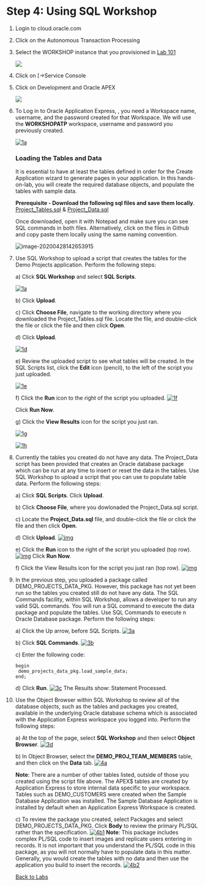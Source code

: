 # Step 4: Using SQL Workshop



1. Login to cloud.oracle.com 

2. Click on the Autonomous Transaction Processing

3. Select the WORKSHOP instance that you provisioned in [Lab 101](https://github.com/shaukatdesai/nexttraining/blob/master/Step1.md)

   ![](https://github.com/shaukatdesai/nexttraining/blob/master/Workshop_Instance.jpg)

4. Click on [->Service Console

5. Click on Development and Oracle APEX

   ![](https://github.com/shaukatdesai/nexttraining/blob/master/Development%20Link.jpg)

6. To Log in to Oracle Application Express, , you need a Workspace name, username, and the password created for that Workspace.   We will use the **WORKSHOPATP** workspace, username and password you previously created.

   [![1a](https://github.com/shaukatdesai/nexttraining/blob/master/APEX%20Login.jpg)](https://github.com/shaukatdesai/nexttraining/blob/master/APEX%20Login.jpg)

   ### Loading the Tables and Data

   It is essential to have at least the tables defined in order for the Create Application wizard to generate pages in your application. In this hands-on-lab, you will create the required database objects, and populate the tables with sample data.

   

   **Prerequisite - Download the following sql files and save them locally**. [Project_Tables.sql](Project_Tables.sql) &  [Project_Data.sql](Project_Data.sql)

   Once downloaded, open it with Notepad and make sure you can see SQL commands in both files.  Alternatively, click on the files in Github and copy paste them locally using the same naming convention.

   ![image-20200428142653915](image-20200428142653915.png)

   

7. Use SQL Workshop to upload a script that creates the tables for the Demo Projects application. Perform the following steps:

   a) Click **SQL Workshop** and select **SQL Scripts**.

   [![1a](https://github.com/oracle/learning-library/raw/master/workshops/apex-en/images/hol02/image3.png)](https://github.com/oracle/learning-library/blob/master/workshops/apex-en/images/hol02/image3.png)

   b) Click **Upload**.

   c) Click **Choose File**, navigate to the working directory where you downloaded the Project_Tables.sql file.  Locate the file, and double-click the file or click the file and then click **Open**.

   d) Click **Upload**.

   [![1d](https://github.com/oracle/learning-library/raw/master/workshops/apex-en/images/hol02/image4.png)](https://github.com/oracle/learning-library/blob/master/workshops/apex-en/images/hol02/image4.png)

   e) Review the uploaded script to see what tables will be created. In the SQL Scripts list, click the **Edit** icon (pencil), to the left of the script you just uploaded.

   [![1e](https://github.com/oracle/learning-library/raw/master/workshops/apex-en/images/hol02/image5.png)](https://github.com/oracle/learning-library/blob/master/workshops/apex-en/images/hol02/image5.png)

   f) Click the **Run** icon to the right of the script you uploaded. [![1f](https://github.com/oracle/learning-library/raw/master/workshops/apex-en/images/hol02/image6.png)](https://github.com/oracle/learning-library/blob/master/workshops/apex-en/images/hol02/image6.png)

   Click **Run Now**.

   g) Click the **View Results** icon for the script you just ran.

   [![1g](https://github.com/oracle/learning-library/raw/master/workshops/apex-en/images/hol02/image7.png)](https://github.com/oracle/learning-library/blob/master/workshops/apex-en/images/hol02/image7.png)

   [![1h](https://github.com/oracle/learning-library/raw/master/workshops/apex-en/images/hol02/image8.png)](https://github.com/oracle/learning-library/blob/master/workshops/apex-en/images/hol02/image8.png)

8. Currently the tables you created do not have any data. The Project_Data script has been provided that creates an Oracle database package which can be run at any time to insert or reset the data in the tables. Use SQL Workshop to upload a script that you can use to populate table data. Perform the following steps:

   a) Click **SQL Scripts**. Click **Upload**.

   b) Click **Choose File**, where you dowlonaded the Project_Data.sql script.

   c) Locate the **Project_Data.sql** file, and double-click the file or click the file and then click **Open**.

   d) Click **Upload**. [![img](https://github.com/oracle/learning-library/raw/master/workshops/apex-en/images/hol02/image9.png)](https://github.com/oracle/learning-library/blob/master/workshops/apex-en/images/hol02/image9.png)

   e) Click the **Run** icon to the right of the script you uploaded (top row). [![img](https://github.com/oracle/learning-library/raw/master/workshops/apex-en/images/hol02/image10.png)](https://github.com/oracle/learning-library/blob/master/workshops/apex-en/images/hol02/image10.png) Click **Run Now**.

   f) Click the View Results icon for the script you just ran (top row). [![img](https://github.com/oracle/learning-library/raw/master/workshops/apex-en/images/hol02/image11.png)](https://github.com/oracle/learning-library/blob/master/workshops/apex-en/images/hol02/image11.png)

9. In the previous step, you uploaded a package called DEMO_PROJECTS_DATA_PKG. However, this package has not yet been run so the tables you created still do not have any data. The SQL Commands facility, within SQL Workshop, allows a developer to run any valid SQL commands. You will run a SQL command to execute the data package and populate the tables. Use SQL Commands to execute n Oracle Database package. Perform the following steps:

   a) Click the Up arrow, before SQL Scripts. [![3a](https://github.com/oracle/learning-library/raw/master/workshops/apex-en/images/hol02/image13.png)](https://github.com/oracle/learning-library/blob/master/workshops/apex-en/images/hol02/image13.png)

   b) Click **SQL Commands**. [![3b](https://github.com/oracle/learning-library/raw/master/workshops/apex-en/images/hol02/image14.png)](https://github.com/oracle/learning-library/blob/master/workshops/apex-en/images/hol02/image14.png)

   c) Enter the following code:

   ```
   begin 
   	demo_projects_data_pkg.load_sample_data;
   end;
   ```

   d) Click **Run**. [![3c](https://github.com/oracle/learning-library/raw/master/workshops/apex-en/images/hol02/image15.png)](https://github.com/oracle/learning-library/blob/master/workshops/apex-en/images/hol02/image15.png) The Results show: Statement Processed.

10. Use the Object Browser within SQL Workshop to review all of the database objects, such as the tables and packages you created, available in the underlying Oracle database schema which is associated with the Application Express workspace you logged into. Perform the following steps:

    a) At the top of the page, select **SQL Workshop** and then select **Object Browser**. [![3d](https://github.com/oracle/learning-library/raw/master/workshops/apex-en/images/hol02/image16.png)](https://github.com/oracle/learning-library/blob/master/workshops/apex-en/images/hol02/image16.png)

    b) In Object Browser, select the **DEMO_PROJ_TEAM_MEMBERS** table, and then click on the **Data** tab. [![4a](https://github.com/oracle/learning-library/raw/master/workshops/apex-en/images/hol02/image17.png)](https://github.com/oracle/learning-library/blob/master/workshops/apex-en/images/hol02/image17.png)

    **Note**: There are a number of other tables listed, outside of those you created using the script file above. The APEX$ tables are created by Application Express to store internal data specific to your workspace. Tables such as DEMO_CUSTOMERS were created when the Sample Database Application was installed. The Sample Database Application is installed by default when an Application Express Workspace is created.

    c) To review the package you created, select Packages and select DEMO_PROJECTS_DATA_PKG. Click **Body** to review the primary PL/SQL rather than the specification. [![4b1](https://github.com/oracle/learning-library/raw/master/workshops/apex-en/images/hol02/image18.png)](https://github.com/oracle/learning-library/blob/master/workshops/apex-en/images/hol02/image18.png)
    **Note**: This package includes complex PL/SQL code to insert images and replicate users entering in records. It is not important that you understand the PL/SQL code in this package, as you will not normally have to populate data in this matter. Generally, you would create the tables with no data and then use the application you build to insert the records. [![4b2](https://github.com/oracle/learning-library/raw/master/workshops/apex-en/images/hol02/image19.png)](https://github.com/oracle/learning-library/blob/master/workshops/apex-en/images/hol02/image19.png)

    

    [Back to Labs](https://github.com/shaukatdesai/nexttraining/blob/master/README.md)
